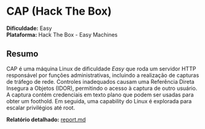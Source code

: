 # CAP (Hack The Box)

**Dificuldade:** Easy  
**Plataforma:** Hack The Box - Easy Machines

## Resumo

CAP é uma máquina Linux de dificuldade *Easy* que roda um servidor HTTP responsável por funções administrativas, incluindo a realização de capturas de tráfego de rede. Controles inadequados causam uma Referência Direta Insegura a Objetos (IDOR), permitindo o acesso à captura de outro usuário. A captura contém credenciais em texto plano que podem ser usadas para obter um foothold. Em seguida, uma capability do Linux é explorada para escalar privilégios até root.

**Relatório detalhado:** [report.md](./report.md)

